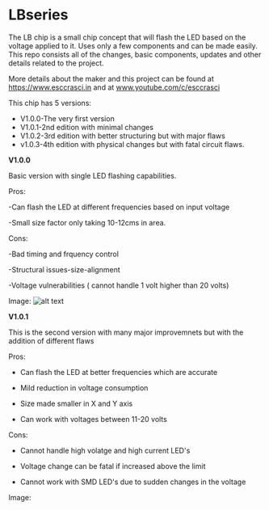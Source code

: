# LBseries

The LB chip is a small chip concept that will flash the LED based on the voltage applied to it. Uses only a few components and can be made easily. This repo consists all of the changes, basic components, updates and other details related to the project.

More details about the maker and this project can be found at https://www.esccrasci.in and at www.youtube.com/c/esccrasci

This chip has 5 versions:<br>
- V1.0.0-The very first version
- V1.0.1-2nd edition with minimal changes
- V1.0.2-3rd edition with better structuring but with major flaws
- v1.0.3-4th edition with physical changes but with fatal circuit flaws.

**V1.0.0**

Basic version with single LED flashing capabilities. 

Pros:

-Can flash the LED at different frequencies based on input voltage

-Small size factor only taking 10-12cms in area.

Cons:

-Bad timing and frquency control

-Structural issues-size-alignment

-Voltage vulnerabilities ( cannot handle 1 volt higher than 20 volts)

Image:
![alt text](https://github.com/ESCcrascirepository/LBseries/blob/main/V1.0.1/4.jpg?raw=true)

**V1.0.1**

This is the second version with many major improvemnets but with the addition of different flaws

Pros:

- Can flash the LED at better frequencies which are accurate

- Mild reduction in voltage consumption

- Size made smaller in X and Y axis

- Can work with voltages between 11-20 volts

Cons:

- Cannot handle high volatge and high current LED's

- Voltage change can be fatal if increased above the limit

- Cannot work with SMD LED's due to sudden changes in the voltage

Image:






